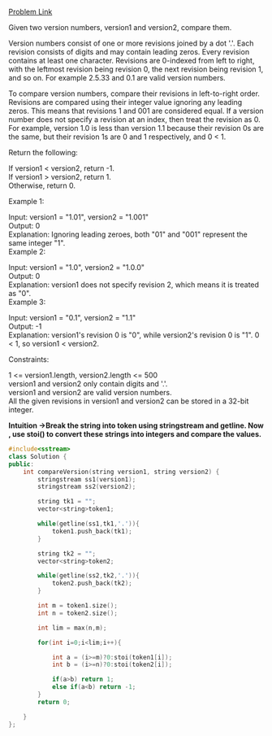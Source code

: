 [Problem Link](https://leetcode.com/problems/compare-version-numbers/description/?envType=daily-question&envId=2024-05-03)<br>

Given two version numbers, version1 and version2, compare them.<br>

Version numbers consist of one or more revisions joined by a dot '.'. Each revision consists of digits and may contain leading zeros. Every revision contains at least one character. Revisions are 0-indexed from left to right, with the leftmost revision being revision 0, the next revision being revision 1, and so on. For example 2.5.33 and 0.1 are valid version numbers.<br>

To compare version numbers, compare their revisions in left-to-right order. Revisions are compared using their integer value ignoring any leading zeros. This means that revisions 1 and 001 are considered equal. If a version number does not specify a revision at an index, then treat the revision as 0. For example, version 1.0 is less than version 1.1 because their revision 0s are the same, but their revision 1s are 0 and 1 respectively, and 0 < 1.<br>

Return the following:<br>

If version1 < version2, return -1.<br>
If version1 > version2, return 1.<br>
Otherwise, return 0.<br>
 

Example 1:<br>

Input: version1 = "1.01", version2 = "1.001"<br>
Output: 0<br>
Explanation: Ignoring leading zeroes, both "01" and "001" represent the same integer "1".<br>
Example 2:<br>

Input: version1 = "1.0", version2 = "1.0.0"<br>
Output: 0<br>
Explanation: version1 does not specify revision 2, which means it is treated as "0".<br>
Example 3:<br>

Input: version1 = "0.1", version2 = "1.1"<br>
Output: -1<br>
Explanation: version1's revision 0 is "0", while version2's revision 0 is "1". 0 < 1, so version1 < version2.<br>
 

Constraints:<br>

1 <= version1.length, version2.length <= 500<br>
version1 and version2 only contain digits and '.'.<br>
version1 and version2 are valid version numbers.<br>
All the given revisions in version1 and version2 can be stored in a 32-bit integer.<br>

__Intuition ->Break the string into token using stringstream and getline. Now , use stoi() to convert these strings into integers and compare the values.__

```C++
#include<sstream>
class Solution {
public:
    int compareVersion(string version1, string version2) {
        stringstream ss1(version1);
        stringstream ss2(version2);

        string tk1 = "";
        vector<string>token1;

        while(getline(ss1,tk1,'.')){
            token1.push_back(tk1);
        }

        string tk2 = "";
        vector<string>token2;

        while(getline(ss2,tk2,'.')){
            token2.push_back(tk2);
        }

        int m = token1.size();
        int n = token2.size();

        int lim = max(n,m);

        for(int i=0;i<lim;i++){

            int a = (i>=m)?0:stoi(token1[i]);
            int b = (i>=n)?0:stoi(token2[i]);

            if(a>b) return 1;
            else if(a<b) return -1;
        }
        return 0;

    }
};
```
